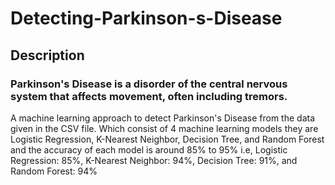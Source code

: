 # Detecting-Parkinson-s-Disease

## Description

### Parkinson's Disease is a disorder of the central nervous system that affects movement, often including tremors.

A machine learning approach to detect Parkinson's Disease from the data given in the CSV file. Which consist of 4 machine learning models they are Logistic Regression, K-Nearest Neighbor, Decision Tree, and Random Forest
and the accuracy of each model is around 85% to 95% i.e, Logistic Regression: 85%, K-Nearest Neighbor: 94%, Decision Tree: 91%, and Random Forest: 94%



